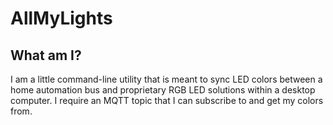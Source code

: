 ﻿# AllMyLights

## What am I?
I am a little command-line utility that is meant to sync LED colors between a home automation bus and proprietary RGB LED solutions within a desktop computer.
I require an MQTT topic that I can subscribe to and get my colors from.